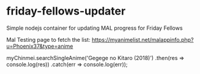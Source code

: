 # friday-fellows-updater
Simple nodejs container for updating MAL progress for Friday Fellows


Mal Testing page to fetch the list:
https://myanimelist.net/malappinfo.php?u=Phoenix37&type=anime


myChinmei.searchSingleAnime('Gegege no Kitaro (2018)')
    .then(res => console.log(res))
    .catch(err => console.log(err));
